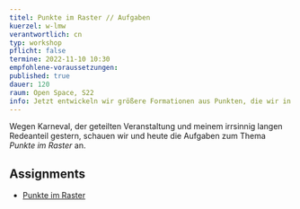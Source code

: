 ```yaml
---
titel: Punkte im Raster // Aufgaben
kuerzel: w-lmw
verantwortlich: cn
typ: workshop
pflicht: false
termine: 2022-11-10 10:30
empfohlene-voraussetzungen:
published: true
dauer: 120
raum: Open Space, S22
info: Jetzt entwickeln wir größere Formationen aus Punkten, die wir in verschiedenen Rastern anordnen. Neben unterschiedlichen Rastervarianten spielen hier die Themen Ordnung vs. Unordnung sowie Verdichtung und Auflösung meistens eine Rolle. Jetzt binden wir aber auch vermehrt Parameter an verschiedene externe Gegebenheiten, z.B. die Viewportgröße oder Zeigerposition.
---
```


Wegen Karneval, der geteilten Veranstaltung und meinem irrsinnig langen Redeanteil gestern, schauen wir und heute die Aufgaben zum Thema *Punkte im Raster* an.

## Assignments
- [Punkte im Raster](/generative-gestaltung/assignments/02-punkt-03-advanced/)
